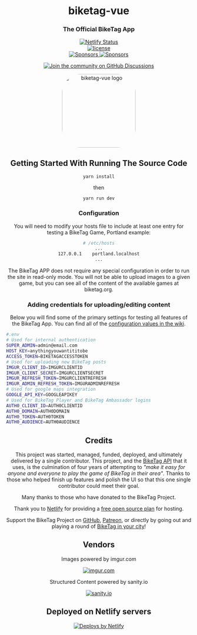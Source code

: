 <h1 align="center" style="border-bottom: none;">biketag-vue</h1>
<h3 align="center">The Official BikeTag App</h3>
<p align="center">
  <a href="https://app.netlify.com/sites/biketag/deploys">
    <img alt="Netlify Status" src="https://api.netlify.com/api/v1/badges/fe7ffef3-ea39-4e5b-a5b8-3ff6f96f45e4/deploy-status">
  </a>
  <br>
  <a href="https://www.gnu.org/licenses/agpl-3.0.en.html">
    <img src='https://img.shields.io/github/license/KenEucker/biketag-vue' alt='license'>
  </a>
  <br>
  <a href="https://github.com/sponsors/KenEucker">
    <img alt="Sponsors" src="https://img.shields.io/github/sponsors/keneucker">
  </a>
  <a href="https://gitter.im/biketagorg/community">
    <img alt="Sponsors" src="https://badges.gitter.im/gitterHQ/gitter.png">
  </a>
</p>
<p align="center">
  <a href="https://github.com/keneucker/biketag-vue/discussions">
    <img alt="Join the community on GitHub Discussions" src="https://img.shields.io/badge/Join%20the%20community-on%20GitHub%20Discussions-blue">
  </a>
</p>

<div align="center">
<img alt="biketag-vue logo" src="https://raw.githubusercontent.com/keneucker/biketag-website/production/public/img/Tag-Logo-Stacked-V2-medium.png" height="auto" width="200" style="border-radius:25%;">
</div>

<div align="center">

## Getting Started With Running The Source Code

`yarn install`

then

`yarn run dev`

### Configuration

You will need to modify your hosts file to include at least one entry for testing a BikeTag Game, Portland example:
```sh
# /etc/hosts
...
127.0.0.1    portland.localhost
...
```

The BikeTag APP does not require any special configuration in order to run the site in read-only mode. You will not be able to upload images to a given game, but you can see all of the content of the available games at biketag.org.

### Adding credentials for uploading/editing content

Below you will find some of the primary settings for testing all features of the BikeTag App. You can find all of the [configuration values in the wiki](https://github.com/KenEucker/biketag-vue/wiki/Configuration).
</div>

```sh
#.env
# Used for internal authentication
SUPER_ADMIN=admin@email.com
HOST_KEY=anythingyouwantititobe
ACCESS_TOKEN=BIKETAGACCESSTOKEN
# Used for uploading new BikeTag posts
IMGUR_CLIENT_ID=IMGURCLIENTID
IMGUR_CLIENT_SECRET=IMGURCLIENTSECRET
IMGUR_REFRESH_TOKEN=IMGURCLIENTREFRESH
IMGUR_ADMIN_REFRESH_TOKEN=IMGURADMINREFRESH
# Used for google maps integration
GOOGLE_API_KEY=GOOGLEAPIKEY
# Used for BikeTag Player and BikeTag Ambassador logins
AUTH0_CLIENT_ID=AUTH0CLIENTID
AUTH0_DOMAIN=AUTH0DOMAIN
AUTH0_TOKEN=AUTH0TOKEN
AUTH0_AUDIENCE=AUTH0AUDIENCE
```
<div align="center">

## Credits

This project was started, managed, funded, deployed, and ultimately delivered by a single contributor. This project, and the [BikeTag API][biketag-api] that it uses, is the culmination of four years of attempting to _"make it easy for anyone and everyone to play the game of BikeTag in their area"_. Thanks to those who helped finish up features and polish the UI so that this one single contributor could meet their goal.

Many thanks to those who have donated to the BikeTag Project.

Thank you to [Netlify][netlify] for providing a [free open source plan][netlify-opensource] for hosting.

Support the BikeTag Project on [GitHub][github], [Patreon][patreon], or directly by going out and playing a round of [BikeTag in your city](https://biketag.org)!

  ## Vendors


[github]: https://github.com/sponsors/KenEucker
[patreon]: https://patreon.com/BikeTag
[biketag-api]: https://github.com/keneucker/biketag-api
[sanity]: https://www.sanity.io/docs/api-versioning
[imgur]: https://www.npmjs.com/package/imgur/v/next
[netlify]: https://www.netlify.com
[netlify-opensource]: https://www.netlify.com/legal/open-source-policy


  Images powered by imgur.com

  [![imgur.com][imgur-image]](https://apidocs.imgur.com/)

  Structured Content powered by sanity.io

  [![sanity.io][sanity-image]](https://www.sanity.io/docs/http-api)

  [biketag-logo]: https://raw.githubusercontent.com/keneucker/biketag-website/production/public/img/biketag-api-logo.jpg
  [imgur-image]: https://raw.githubusercontent.com/keneucker/biketag-website/production/public/img/imgur-logo.png
  [sanity-image]: https://raw.githubusercontent.com/keneucker/biketag-website/production/public/img/sanity-logo.png

  ## Deployed on Netlify servers
  <a href="https://www.netlify.com">
    <img src="https://www.netlify.com/img/global/badges/netlify-color-accent.svg" alt="Deploys by Netlify" />
  </a>
</div>
